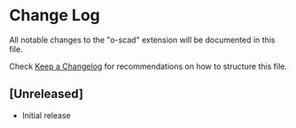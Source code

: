 # Change Log

All notable changes to the "o-scad" extension will be documented in this file.

Check [Keep a Changelog](http://keepachangelog.com/) for recommendations on how to structure this file.

## [Unreleased]

- Initial release